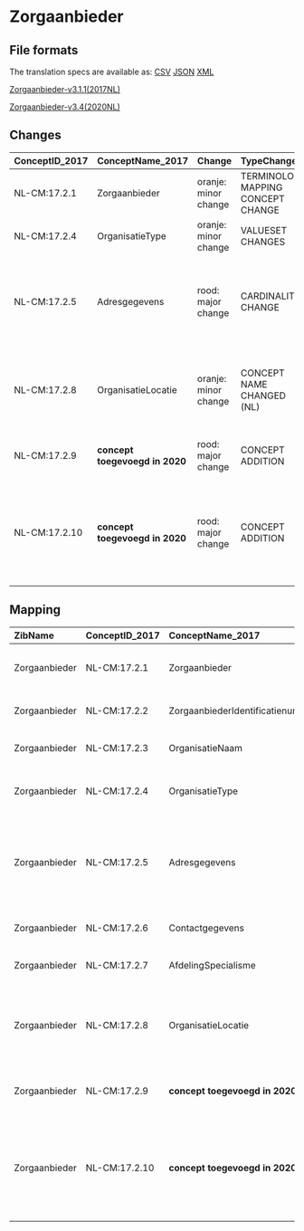 # Zorgaanbieder
## File formats

The translation specs are available as: 
[CSV](../csv/Zorgaanbieder.csv) [JSON](../json/Zorgaanbieder.json) [XML](../xml/Zorgaanbieder.xml)



[Zorgaanbieder-v3.1.1(2017NL)](https://zibs.nl/wiki/Zorgaanbieder-v3.1.1(2017NL))

[Zorgaanbieder-v3.4(2020NL)](https://zibs.nl/wiki/Zorgaanbieder-v3.4(2020NL))









## Changes

| ConceptID_2017   | ConceptName_2017               | Change               | TypeChange                         | Impact_heen   | TRANSLATIE_spec_heen                                     | Impact_terug   | TRANSLATIE_spec_terug                                                                                                                                                           | Omschrijving                                                                                                       |
|:-----------------|:-------------------------------|:---------------------|:-----------------------------------|:--------------|:---------------------------------------------------------|:---------------|:--------------------------------------------------------------------------------------------------------------------------------------------------------------------------------|:-------------------------------------------------------------------------------------------------------------------|
| NL-CM:17.2.1     | Zorgaanbieder                  | oranje: minor change | TERMINOLOGY MAPPING CONCEPT CHANGE | Medium        | SCT DefintionCode  [blank] -> [257622000 Zorginstelling] | Medium         | SCT DefintionCode  [257622000 Zorginstelling] -> [blank]                                                                                                                        | SNOMED CT DefintionCode concept aangepast                                                                          |
| NL-CM:17.2.4     | OrganisatieType                | oranje: minor change | VALUESET CHANGES                   | Low           | valuesets 2017 -> valueset 2020 regel                    | Medium         | valuesets 2017 <- valueset 2020 regel                                                                                                                                           | Toevoegingen aan codeijst                                                                                          |
| NL-CM:17.2.5     | Adresgegevens                  | rood: major change   | CARDINALITY CHANGE                 | Low           | ZERO-TO-ONE TO ZERO-TO-MANY                              | High           | ZERO-TO-MANY TO ZERO-TO-ONE                                                                                                                                                     | Cardinaliteit adresgegevens in de zib's Zorgverlener, Zorgaanbieder en Contactpersoon verruimt van 0..1 naar 0..*  |
| NL-CM:17.2.8     | OrganisatieLocatie             | oranje: minor change | CONCEPT NAME CHANGED (NL)          | Medium        |                                                          | Medium         |                                                                                                                                                                                 | OrganisatieLocatie is hernoemd naar LocatieNaam. OrganisatieLocatie is in 2020 een NIEUWE container (NL-CM:17.2.9) |
| NL-CM:17.2.9     | **concept toegevoegd in 2020** | rood: major change   | CONCEPT ADDITION                   | Low           |                                                          | High           |                                                                                                                                                                                 | nieuwe container voor elementen LocatieNaam en LocatieNummer                                                       |
| NL-CM:17.2.10    | **concept toegevoegd in 2020** | rood: major change   | CONCEPT ADDITION                   | Low           |                                                          | High           | IF [blank]source->target ELSE [toon en stuur de inhoud van dit data item als vrije tekst naar een 2017 ontvanger] of misschien locatienaam+nummer concatenate doen op terugweg? | Nieuw element LocatieNummer                                                                                        |

## Mapping

| ZibName       | ConceptID_2017   | ConceptName_2017                 | Codelists_2017               | Change                  | ConceptID_2020   | ConceptName_2020                 | Codelists_2020               | Bits               | Omschrijving                                                                                                       | TypeChange                         | Impact_heen   | TRANSLATIE_spec_heen                                     | Impact_terug   | TRANSLATIE_spec_terug                                                                                                                                                           |
|:--------------|:-----------------|:---------------------------------|:-----------------------------|:------------------------|:-----------------|:---------------------------------|:-----------------------------|:-------------------|:-------------------------------------------------------------------------------------------------------------------|:-----------------------------------|:--------------|:---------------------------------------------------------|:---------------|:--------------------------------------------------------------------------------------------------------------------------------------------------------------------------------|
| Zorgaanbieder | NL-CM:17.2.1     | Zorgaanbieder                    |                              | oranje: minor change    | NL-CM:17.2.1     | Zorgaanbieder                    |                              | ZIB-1189           | SNOMED CT DefintionCode concept aangepast                                                                          | TERMINOLOGY MAPPING CONCEPT CHANGE | Medium        | SCT DefintionCode  [blank] -> [257622000 Zorginstelling] | Medium         | SCT DefintionCode  [257622000 Zorginstelling] -> [blank]                                                                                                                        |
| Zorgaanbieder | NL-CM:17.2.2     | ZorgaanbiederIdentificatienummer |                              | groen: geen wijzigingen | NL-CM:17.2.2     | ZorgaanbiederIdentificatienummer |                              |                    |                                                                                                                    | NO CHANGE                          |               |                                                          |                |                                                                                                                                                                                 |
| Zorgaanbieder | NL-CM:17.2.3     | OrganisatieNaam                  |                              | groen: geen wijzigingen | NL-CM:17.2.3     | OrganisatieNaam                  |                              |                    |                                                                                                                    | NO CHANGE                          |               |                                                          |                |                                                                                                                                                                                 |
| Zorgaanbieder | NL-CM:17.2.4     | OrganisatieType                  | OrganisatieTypeCodelijst     | oranje: minor change    | NL-CM:17.2.4     | OrganisatieType                  | OrganisatieTypeCodelijst     | ZIB-678 ; ZIB-1171 | Toevoegingen aan codeijst                                                                                          | VALUESET CHANGES                   | Low           | valuesets 2017 -> valueset 2020 regel                    | Medium         | valuesets 2017 <- valueset 2020 regel                                                                                                                                           |
| Zorgaanbieder | NL-CM:17.2.5     | Adresgegevens                    |                              | rood: major change      | NL-CM:17.2.5     | Adresgegevens                    |                              | ZIB-960            | Cardinaliteit adresgegevens in de zib's Zorgverlener, Zorgaanbieder en Contactpersoon verruimt van 0..1 naar 0..*  | CARDINALITY CHANGE                 | Low           | ZERO-TO-ONE TO ZERO-TO-MANY                              | High           | ZERO-TO-MANY TO ZERO-TO-ONE                                                                                                                                                     |
| Zorgaanbieder | NL-CM:17.2.6     | Contactgegevens                  |                              | groen: geen wijzigingen | NL-CM:17.2.6     | Contactgegevens                  |                              |                    |                                                                                                                    | NO CHANGE                          |               |                                                          |                |                                                                                                                                                                                 |
| Zorgaanbieder | NL-CM:17.2.7     | AfdelingSpecialisme              | AfdelingSpecialismeCodelijst | groen: geen wijzigingen | NL-CM:17.2.7     | AfdelingSpecialisme              | AfdelingSpecialismeCodelijst |                    |                                                                                                                    | NO CHANGE                          |               |                                                          |                |                                                                                                                                                                                 |
| Zorgaanbieder | NL-CM:17.2.8     | OrganisatieLocatie               |                              | oranje: minor change    | NL-CM:17.2.8     | LocatieNaam                      |                              | ZIB-894            | OrganisatieLocatie is hernoemd naar LocatieNaam. OrganisatieLocatie is in 2020 een NIEUWE container (NL-CM:17.2.9) | CONCEPT NAME CHANGED (NL)          | Medium        |                                                          | Medium         |                                                                                                                                                                                 |
| Zorgaanbieder | NL-CM:17.2.9     | **concept toegevoegd in 2020**   |                              | rood: major change      | NL-CM:17.2.9     | OrganisatieLocatie               |                              | ZIB-894            | nieuwe container voor elementen LocatieNaam en LocatieNummer                                                       | CONCEPT ADDITION                   | Low           |                                                          | High           |                                                                                                                                                                                 |
| Zorgaanbieder | NL-CM:17.2.10    | **concept toegevoegd in 2020**   |                              | rood: major change      | NL-CM:17.2.10    | LocatieNummer                    |                              | ZIB-894            | Nieuw element LocatieNummer                                                                                        | CONCEPT ADDITION                   | Low           |                                                          | High           | IF [blank]source->target ELSE [toon en stuur de inhoud van dit data item als vrije tekst naar een 2017 ontvanger] of misschien locatienaam+nummer concatenate doen op terugweg? |

